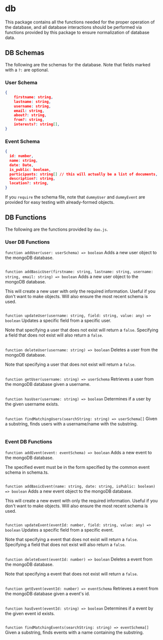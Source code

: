 # db

This package contains all the functions needed for the proper operation of the database, and all database interactions should be performed via functions provided by this package to ensure normalization of database data.

## DB Schemas

The following are the schemas for the database. Note that fields marked with a `?:` are optional.

### User Schema
```json
{
    firstname: string,
    lastname: string,
    username: string,
    email: string,
    about?: string,
    from?: string,
    interests?: string[],
}
```
### Event Schema
```json
{
  id: number,
  name: string,
  date: Date,
  is_public: boolean,
  participants: string[] // this will actually be a list of documents, once I figure out the typing lol
  description?: string,
  location?: string,
}

```

If you `require` the schema file, note that `dummyUser` and `dummyEvent` are provided for easy testing with already-formed objects.

## DB Functions

The following are the functions provided by `dao.js`.

### User DB Functions
`function addUser(user: userSchema) => boolean` 
Adds a new user object to the mongoDB database.
<br />
<br />

`function addBasicUser(firstname: string, lastname: string, username: string, email: string) => boolean`
Adds a new user object to the mongoDB database.

This will create a new user with only the required information. Useful if you don't want to make objects. Will also ensure the most recent schema is used.
<br />
<br />

`function updateUser(username: string, field: string, value: any) => boolean`
Updates a specific field from a specific user.

Note that specifying a user that does not exist will return a `false`. Specifying a field that does not exist will also return a `false`.
<br />
<br />

`function deleteUser(username: string) => boolean`
Deletes a user from the mongoDB database.
 
Note that specifying a user that does not exist will return a `false`.
<br />
<br />

`function getUser(username: string) => userSchema`
Retrieves a user from the mongoDB database given a username.
<br />
<br />

`function hasUser(username: string) => boolean`
Determines if a user by the given username exists.
<br />
<br />

`function findMatchingUsers(searchString: string) => userSchema[]`
Given a substring, finds users with a username/name with the substring.
<br />
<br />

### Event DB Functions

`function addEvent(event: eventSchema) => boolean`
Adds a new event to the mongoDB database.
 
The specified event must be in the form specified by the common event schema in schema.ts.
<br />
<br />

`function addBasicEvent(name: string, date: string, isPublic: boolean) => boolean`
Adds a new event object to the mongoDB database.
 
This will create a new event with only the required information. Useful if you don't want to make objects. Will also ensure the most recent schema is used.
<br />
<br />

`function updateEvent(eventId: number, field: string, value: any) => boolean`
Updates a specific field from a specific event.

Note that specifying a event that does not exist will return a `false`. Specifying a field that does not exist will also return a `false`.
<br />
<br />

`function deleteEvent(eventId: number) => boolean`
Deletes a event from the mongoDB database.

Note that specifying a event that does not exist will return a `false`.
<br />
<br />

`function getEvent(eventId: number) => eventSchema`
Retrieves a event from the mongoDB database given a event's id.
<br />
<br />

`function hasEvent(eventId: string) => boolean`
Determines if a event by the given event id exists.
<br />
<br />

`function findMatchingEvents(searchString: string) => eventSchema[]`
Given a substring, finds events with a name containing the substring.